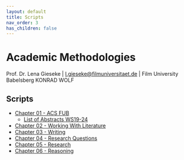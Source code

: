 ```yaml
---
layout: default
title: Scripts
nav_order: 3
has_children: false
---
```


# Academic Methodologies

Prof. Dr. Lena Gieseke \| l.gieseke@filmuniversitaet.de \| Film University Babelsberg KONRAD WOLF


## Scripts

* [Chapter 01 - ACS FUB](am_01_conference_script.md)
    * [List of Abstracts WS19-24](am_abstracts.md)
* [Chapter 02 - Working With Literature](am_02_literature_script.md)
* [Chapter 03 - Writing](am_03_writing_script.md)
* [Chapter 04 - Research Questions](./am_04_questions_script.md)
* [Chapter 05 - Research](am_05_research_script.md)
* [Chapter 06 - Reasoning](am_06_reasoning_script.md)
  
<!-- 
  

* [Chapter 04 - HCI and Research Questions](am_04_hci_script.md)
* [Chapter 05 - Experiments](am_05_experiments_script.md)
* [Chapter 06 - Statistics in a Nutshell](am_06_statistics_script.md)
* [Chapter 07 - Qualitative Research Methods and Analysis](am_07_qualitativeresearch_script.md)


* [Chapter 10 - Publishing](am_10_publishing_script.md) 
  
-->
